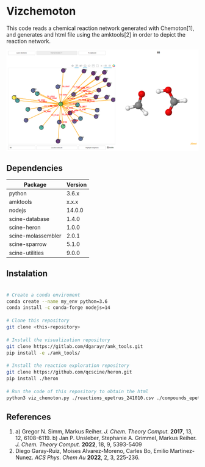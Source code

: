# Vizchemoton

This code reads a chemical reaction network generated with Chemoton[1], and generates and html file using
the amktools[2] in order to depict the reaction network.

![Example Image](example_crn_html.png)

## Dependencies

| Package              | Version |
|----------------------|---------|
| python               | 3.6.x   |
| amktools             | x.x.x   |
| nodejs               | 14.0.0  |
| scine-database       | 1.4.0   |
| scine-heron          | 1.0.0   |
| scine-molassembler   | 2.0.1   |
| scine-sparrow        | 5.1.0   |
| scine-utilities      | 9.0.0   |

## Instalation

```bash

# Create a conda enviroment
conda create --name my_env python=3.6
conda install -c conda-forge nodejs=14

# Clone this repository
git clone <this-repository>

# Install the visualization repository
git clone https://gitlab.com/dgarayr/amk_tools.git
pip install -e ./amk_tools/ 

# Install the reaction exploration repository
git clone https://github.com/qcscine/heron.git
pip install ./heron

# Run the code of this repository to obtain the html
python3 viz_chemoton.py ./reactions_epetrus_241010.csv ./compounds_epetrus_241010.txt

```

## References

1. a) Gregor N. Simm, Markus Reiher. *J. Chem. Theory Comput.* **2017**, 13, 12, 6108-6119.  b) Jan P. Unsleber, Stephanie A. Grimmel, Markus Reiher. *J. Chem. Theory Comput.* **2022**, 18, 9, 5393-5409
2. Diego Garay-Ruiz, Moises Alvarez-Moreno, Carles Bo, Emilio Martinez-Nunez. *ACS Phys. Chem Au* **2022**, 2, 3, 225-236.

